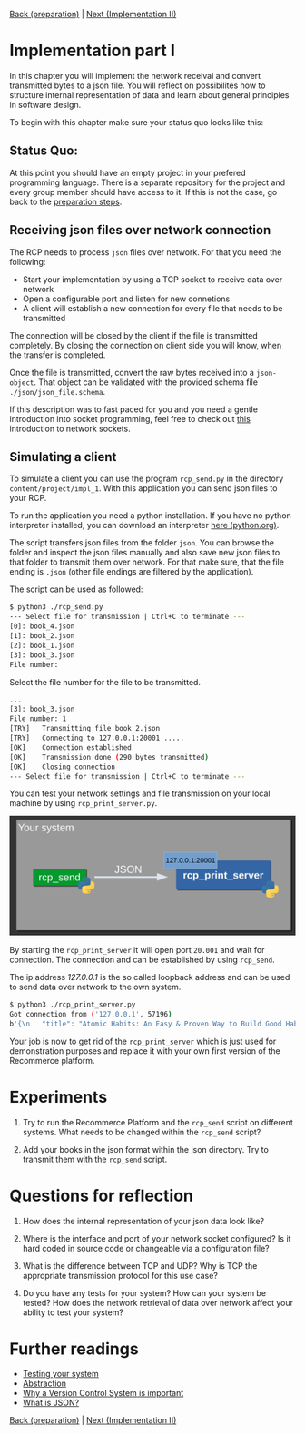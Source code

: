 [Back (preparation)](./preparation.md) | [Next (Implementation II)](./impl_2.md)

# Implementation part I
In this chapter you will implement the network receival and convert transmitted bytes to a json file. You will reflect on possibilites how to structure internal representation of data and learn about general principles in software design. 

To begin with this chapter make sure your status quo looks like this:

## Status Quo:
At this point you should have an empty project in your prefered programming language. There is a separate repository for the project and every group member should have access to it. If this is not the case, go back to the [preparation steps](./preparation.md).

## Receiving json files over network connection
The RCP needs to process `json` files over network. For that you need the following:

- Start your implementation by using a TCP socket to receive data over network
- Open a configurable port and listen for new connetions
- A client will establish a new connection for every file that needs to be transmitted 

The connection will be closed by the client if the file is transmitted completely. By closing the connection on client side you will know, when the transfer is completed.

Once the file is transmitted, convert the raw bytes received into a `json-object`. That object can be validated with the provided schema file `./json/json_file.schema`.  

If this description was to fast paced for you and you need a gentle introduction into socket programming, feel free to check out [this](../../material/network.md) introduction to network sockets.

## Simulating a client
To simulate a client you can use the program `rcp_send.py` in the directory `content/project/impl_1`. With this application you can send json files to your RCP.

To run the application you need a python installation. If you have no python interpreter installed, you can download an interpreter [here (python.org)](www.python.org).

The script transfers json files from the folder `json`. You can browse the folder and inspect the json files manually and also save new json files to that folder to transmit them over network. For that make sure, that the file ending is `.json` (other file endings are filtered by the application). 

The script can be used as followed:

```bash
$ python3 ./rcp_send.py 
--- Select file for transmission | Ctrl+C to terminate ---
[0]: book_4.json
[1]: book_2.json
[2]: book_1.json
[3]: book_3.json
File number: 
```

Select the file number for the file to be transmitted. 

```bash
...
[3]: book_3.json
File number: 1
[TRY]	Transmitting file book_2.json
[TRY]	Connecting to 127.0.0.1:20001 .....
[OK]	Connection established
[OK]	Transmission done (290 bytes transmitted)
[OK]	Closing connection
--- Select file for transmission | Ctrl+C to terminate ---
```

You can test your network settings and file transmission on your local machine by using `rcp_print_server.py`.

![](images/client_sim.png)

By starting the `rcp_print_server` it will open port `20.001` and wait for connection. The connection and can be established by using `rcp_send`. 

The ip address *127.0.0.1* is the so called loopback address and can be used to send data over network to the own system. 

```bash
$ python3 ./rcp_print_server.py
Got connection from ('127.0.0.1', 57196)
b'{\n   "title": "Atomic Habits: An Easy & Proven Way to Build Good Habits & Break Bad Ones",\n   "author": "James Clear",\n   "isbn-10": "0735211299",\n   "quality": "very good",\n   "language": "english",\n   "publication_date": "2018/010/16",\n   "type": "hardcover",\n   "purchase_price": 2.90\n}\n'
```

Your job is now to get rid of the `rcp_print_server` which is just used for demonstration purposes and replace it with your own first version of the Recommerce platform.

# Experiments

1) Try to run the Recommerce Platform and the `rcp_send` script on different systems. What needs to be changed within the `rcp_send` script?

2) Add your books in the json format within the json directory. Try to transmit them with the `rcp_send`  script. 

# Questions for reflection
1) How does the internal representation of your json data look like?

2) Where is the interface and port of your network socket configured? Is it hard coded in source code or changeable via a configuration file?

3) What is the difference between TCP and UDP? Why is TCP the appropriate transmission protocol for this use case?

4) Do you have any tests for your system? How can your system be tested? How does the network retrieval of data over network affect your ability to test your system?

# Further readings

- [Testing your system](../../material/testing.md)
- [Abstraction](../../material/abstraction.md)
- [Why a Version Control System is important](../../material/vcs.md)
- [What is JSON?](../../material/json.md)

[Back (preparation)](./preparation.md) | [Next (Implementation II)](../impl_2/impl_2.md)